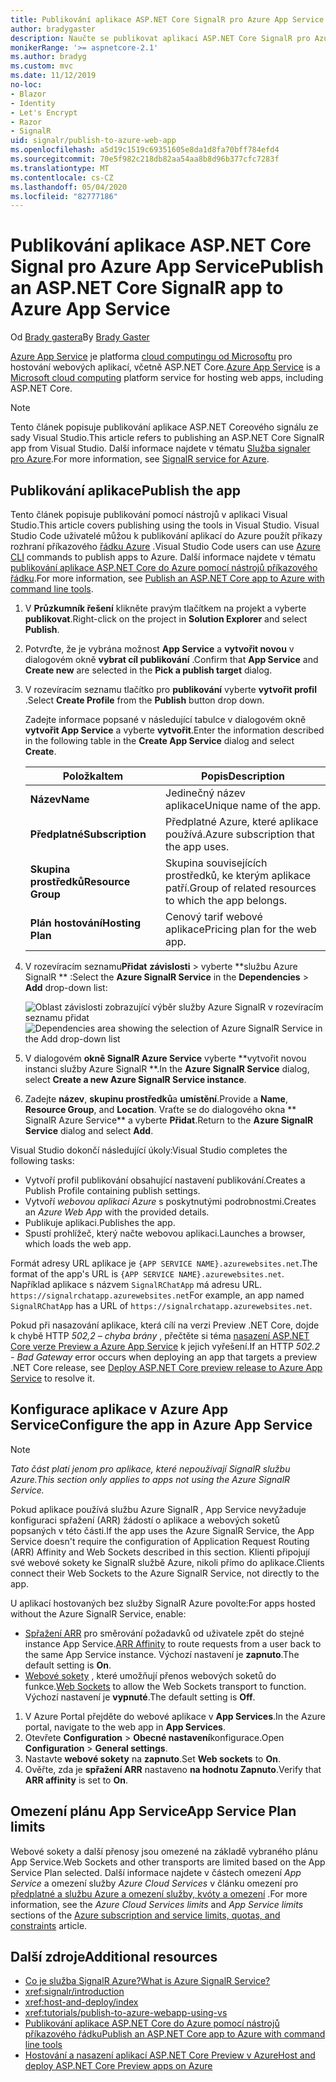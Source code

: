 ```yaml
---
title: Publikování aplikace ASP.NET Core SignalR pro Azure App Service
author: bradygaster
description: Naučte se publikovat aplikaci ASP.NET Core SignalR pro Azure App Service.
monikerRange: '>= aspnetcore-2.1'
ms.author: bradyg
ms.custom: mvc
ms.date: 11/12/2019
no-loc:
- Blazor
- Identity
- Let's Encrypt
- Razor
- SignalR
uid: signalr/publish-to-azure-web-app
ms.openlocfilehash: a5d19c1519c69351605e8da1d8fa70bff784efd4
ms.sourcegitcommit: 70e5f982c218db82aa54aa8b8d96b377cfc7283f
ms.translationtype: MT
ms.contentlocale: cs-CZ
ms.lasthandoff: 05/04/2020
ms.locfileid: "82777186"
---
```

# <a name="publish-an-aspnet-core-signalr-app-to-azure-app-service"></a><span data-ttu-id="5d5ff-103">Publikování aplikace ASP.NET Core Signal pro Azure App Service</span><span class="sxs-lookup"><span data-stu-id="5d5ff-103">Publish an ASP.NET Core SignalR app to Azure App Service</span></span>

<span data-ttu-id="5d5ff-104">Od [Brady gastera](https://twitter.com/bradygaster)</span><span class="sxs-lookup"><span data-stu-id="5d5ff-104">By [Brady Gaster](https://twitter.com/bradygaster)</span></span>

<span data-ttu-id="5d5ff-105">[Azure App Service](/azure/app-service/app-service-web-overview) je platforma [cloud computingu od Microsoftu](https://azure.microsoft.com/) pro hostování webových aplikací, včetně ASP.NET Core.</span><span class="sxs-lookup"><span data-stu-id="5d5ff-105">[Azure App Service](/azure/app-service/app-service-web-overview) is a [Microsoft cloud computing](https://azure.microsoft.com/) platform service for hosting web apps, including ASP.NET Core.</span></span>

> [!NOTE]
> <span data-ttu-id="5d5ff-106">Tento článek popisuje publikování aplikace ASP.NET Coreového signálu ze sady Visual Studio.</span><span class="sxs-lookup"><span data-stu-id="5d5ff-106">This article refers to publishing an ASP.NET Core SignalR app from Visual Studio.</span></span> <span data-ttu-id="5d5ff-107">Další informace najdete v tématu [Služba signaler pro Azure](https://azure.microsoft.com/services/signalr-service).</span><span class="sxs-lookup"><span data-stu-id="5d5ff-107">For more information, see [SignalR service for Azure](https://azure.microsoft.com/services/signalr-service).</span></span>

## <a name="publish-the-app"></a><span data-ttu-id="5d5ff-108">Publikování aplikace</span><span class="sxs-lookup"><span data-stu-id="5d5ff-108">Publish the app</span></span>

<span data-ttu-id="5d5ff-109">Tento článek popisuje publikování pomocí nástrojů v aplikaci Visual Studio.</span><span class="sxs-lookup"><span data-stu-id="5d5ff-109">This article covers publishing using the tools in Visual Studio.</span></span> <span data-ttu-id="5d5ff-110">Visual Studio Code uživatelé můžou k publikování aplikací do Azure použít příkazy rozhraní příkazového [řádku Azure](/cli/azure) .</span><span class="sxs-lookup"><span data-stu-id="5d5ff-110">Visual Studio Code users can use [Azure CLI](/cli/azure) commands to publish apps to Azure.</span></span> <span data-ttu-id="5d5ff-111">Další informace najdete v tématu [publikování aplikace ASP.NET Core do Azure pomocí nástrojů příkazového řádku](/azure/app-service/app-service-web-get-started-dotnet).</span><span class="sxs-lookup"><span data-stu-id="5d5ff-111">For more information, see [Publish an ASP.NET Core app to Azure with command line tools](/azure/app-service/app-service-web-get-started-dotnet).</span></span>

1. <span data-ttu-id="5d5ff-112">V **Průzkumník řešení** klikněte pravým tlačítkem na projekt a vyberte **publikovat**.</span><span class="sxs-lookup"><span data-stu-id="5d5ff-112">Right-click on the project in **Solution Explorer** and select **Publish**.</span></span>

1. <span data-ttu-id="5d5ff-113">Potvrďte, že je vybrána možnost **App Service** a **vytvořit novou** v dialogovém okně **vybrat cíl publikování** .</span><span class="sxs-lookup"><span data-stu-id="5d5ff-113">Confirm that **App Service** and **Create new** are selected in the **Pick a publish target** dialog.</span></span>

1. <span data-ttu-id="5d5ff-114">V rozevíracím seznamu tlačítko pro **publikování** vyberte **vytvořit profil** .</span><span class="sxs-lookup"><span data-stu-id="5d5ff-114">Select **Create Profile** from the **Publish** button drop down.</span></span>

   <span data-ttu-id="5d5ff-115">Zadejte informace popsané v následující tabulce v dialogovém okně **vytvořit App Service** a vyberte **vytvořit**.</span><span class="sxs-lookup"><span data-stu-id="5d5ff-115">Enter the information described in the following table in the **Create App Service** dialog and select **Create**.</span></span>

   | <span data-ttu-id="5d5ff-116">Položka</span><span class="sxs-lookup"><span data-stu-id="5d5ff-116">Item</span></span>               | <span data-ttu-id="5d5ff-117">Popis</span><span class="sxs-lookup"><span data-stu-id="5d5ff-117">Description</span></span> |
   | ------------------ | ----------- |
   | <span data-ttu-id="5d5ff-118">**Název**</span><span class="sxs-lookup"><span data-stu-id="5d5ff-118">**Name**</span></span>           | <span data-ttu-id="5d5ff-119">Jedinečný název aplikace</span><span class="sxs-lookup"><span data-stu-id="5d5ff-119">Unique name of the app.</span></span> |
   | <span data-ttu-id="5d5ff-120">**Předplatné**</span><span class="sxs-lookup"><span data-stu-id="5d5ff-120">**Subscription**</span></span>   | <span data-ttu-id="5d5ff-121">Předplatné Azure, které aplikace používá.</span><span class="sxs-lookup"><span data-stu-id="5d5ff-121">Azure subscription that the app uses.</span></span> |
   | <span data-ttu-id="5d5ff-122">**Skupina prostředků**</span><span class="sxs-lookup"><span data-stu-id="5d5ff-122">**Resource Group**</span></span> | <span data-ttu-id="5d5ff-123">Skupina souvisejících prostředků, ke kterým aplikace patří.</span><span class="sxs-lookup"><span data-stu-id="5d5ff-123">Group of related resources to which the app belongs.</span></span> |
   | <span data-ttu-id="5d5ff-124">**Plán hostování**</span><span class="sxs-lookup"><span data-stu-id="5d5ff-124">**Hosting Plan**</span></span>   | <span data-ttu-id="5d5ff-125">Cenový tarif webové aplikace</span><span class="sxs-lookup"><span data-stu-id="5d5ff-125">Pricing plan for the web app.</span></span> |

1. <span data-ttu-id="5d5ff-126">V rozevíracím seznamu**Přidat** **závislosti** > vyberte \*\*službu Azure SignalR \*\* :</span><span class="sxs-lookup"><span data-stu-id="5d5ff-126">Select the **Azure SignalR Service** in the **Dependencies** > **Add** drop-down list:</span></span>

   <span data-ttu-id="5d5ff-127">![Oblast závislosti zobrazující výběr služby Azure SignalR v rozevíracím seznamu přidat](publish-to-azure-web-app/_static/signalr-service-dependency.png)</span><span class="sxs-lookup"><span data-stu-id="5d5ff-127">![Dependencies area showing the selection of Azure SignalR Service in the Add drop-down list](publish-to-azure-web-app/_static/signalr-service-dependency.png)</span></span>

1. <span data-ttu-id="5d5ff-128">V dialogovém **okně SignalR Azure Service** vyberte \*\*vytvořit novou instanci služby Azure SignalR \*\*.</span><span class="sxs-lookup"><span data-stu-id="5d5ff-128">In the **Azure SignalR Service** dialog, select **Create a new Azure SignalR Service instance**.</span></span>

1. <span data-ttu-id="5d5ff-129">Zadejte **název**, **skupinu prostředků**a **umístění**.</span><span class="sxs-lookup"><span data-stu-id="5d5ff-129">Provide a **Name**, **Resource Group**, and **Location**.</span></span> <span data-ttu-id="5d5ff-130">Vraťte se do dialogového okna \*\* SignalR Azure Service\*\* a vyberte **Přidat**.</span><span class="sxs-lookup"><span data-stu-id="5d5ff-130">Return to the **Azure SignalR Service** dialog and select **Add**.</span></span>

<span data-ttu-id="5d5ff-131">Visual Studio dokončí následující úkoly:</span><span class="sxs-lookup"><span data-stu-id="5d5ff-131">Visual Studio completes the following tasks:</span></span>

* <span data-ttu-id="5d5ff-132">Vytvoří profil publikování obsahující nastavení publikování.</span><span class="sxs-lookup"><span data-stu-id="5d5ff-132">Creates a Publish Profile containing publish settings.</span></span>
* <span data-ttu-id="5d5ff-133">Vytvoří *webovou aplikaci Azure* s poskytnutými podrobnostmi.</span><span class="sxs-lookup"><span data-stu-id="5d5ff-133">Creates an *Azure Web App* with the provided details.</span></span>
* <span data-ttu-id="5d5ff-134">Publikuje aplikaci.</span><span class="sxs-lookup"><span data-stu-id="5d5ff-134">Publishes the app.</span></span>
* <span data-ttu-id="5d5ff-135">Spustí prohlížeč, který načte webovou aplikaci.</span><span class="sxs-lookup"><span data-stu-id="5d5ff-135">Launches a browser, which loads the web app.</span></span>

<span data-ttu-id="5d5ff-136">Formát adresy URL aplikace je `{APP SERVICE NAME}.azurewebsites.net`.</span><span class="sxs-lookup"><span data-stu-id="5d5ff-136">The format of the app's URL is `{APP SERVICE NAME}.azurewebsites.net`.</span></span> <span data-ttu-id="5d5ff-137">Například aplikace s názvem `SignalRChatApp` má adresu URL. `https://signalrchatapp.azurewebsites.net`</span><span class="sxs-lookup"><span data-stu-id="5d5ff-137">For example, an app named `SignalRChatApp` has a URL of `https://signalrchatapp.azurewebsites.net`.</span></span>

<span data-ttu-id="5d5ff-138">Pokud při nasazování aplikace, která cílí na verzi Preview .NET Core, dojde k chybě HTTP *502,2 – chyba brány* , přečtěte si téma [nasazení ASP.NET Core verze Preview a Azure App Service](xref:host-and-deploy/azure-apps/index#deploy-aspnet-core-preview-release-to-azure-app-service) k jejich vyřešení.</span><span class="sxs-lookup"><span data-stu-id="5d5ff-138">If an HTTP *502.2 - Bad Gateway* error occurs when deploying an app that targets a preview .NET Core release, see [Deploy ASP.NET Core preview release to Azure App Service](xref:host-and-deploy/azure-apps/index#deploy-aspnet-core-preview-release-to-azure-app-service) to resolve it.</span></span>

## <a name="configure-the-app-in-azure-app-service"></a><span data-ttu-id="5d5ff-139">Konfigurace aplikace v Azure App Service</span><span class="sxs-lookup"><span data-stu-id="5d5ff-139">Configure the app in Azure App Service</span></span>

> [!NOTE]
> <span data-ttu-id="5d5ff-140">*Tato část platí jenom pro aplikace, které nepoužívají SignalR službu Azure.*</span><span class="sxs-lookup"><span data-stu-id="5d5ff-140">*This section only applies to apps not using the Azure SignalR Service.*</span></span>
>
> <span data-ttu-id="5d5ff-141">Pokud aplikace používá službu Azure SignalR , App Service nevyžaduje konfiguraci spřažení (ARR) žádostí o aplikace a webových soketů popsaných v této části.</span><span class="sxs-lookup"><span data-stu-id="5d5ff-141">If the app uses the Azure SignalR Service, the App Service doesn't require the configuration of Application Request Routing (ARR) Affinity and Web Sockets described in this section.</span></span> <span data-ttu-id="5d5ff-142">Klienti připojují své webové sokety ke SignalR službě Azure, nikoli přímo do aplikace.</span><span class="sxs-lookup"><span data-stu-id="5d5ff-142">Clients connect their Web Sockets to the Azure SignalR Service, not directly to the app.</span></span>

<span data-ttu-id="5d5ff-143">U aplikací hostovaných bez služby SignalR Azure povolte:</span><span class="sxs-lookup"><span data-stu-id="5d5ff-143">For apps hosted without the Azure SignalR Service, enable:</span></span>

* <span data-ttu-id="5d5ff-144">[Spřažení ARR](https://azure.github.io/AppService/2016/05/16/Disable-Session-affinity-cookie-(ARR-cookie)-for-Azure-web-apps.html) pro směrování požadavků od uživatele zpět do stejné instance App Service.</span><span class="sxs-lookup"><span data-stu-id="5d5ff-144">[ARR Affinity](https://azure.github.io/AppService/2016/05/16/Disable-Session-affinity-cookie-(ARR-cookie)-for-Azure-web-apps.html) to route requests from a user back to the same App Service instance.</span></span> <span data-ttu-id="5d5ff-145">Výchozí nastavení je **zapnuto**.</span><span class="sxs-lookup"><span data-stu-id="5d5ff-145">The default setting is **On**.</span></span>
* <span data-ttu-id="5d5ff-146">[Webové sokety](xref:fundamentals/websockets) , které umožňují přenos webových soketů do funkce.</span><span class="sxs-lookup"><span data-stu-id="5d5ff-146">[Web Sockets](xref:fundamentals/websockets) to allow the Web Sockets transport to function.</span></span> <span data-ttu-id="5d5ff-147">Výchozí nastavení je **vypnuté**.</span><span class="sxs-lookup"><span data-stu-id="5d5ff-147">The default setting is **Off**.</span></span>

1. <span data-ttu-id="5d5ff-148">V Azure Portal přejděte do webové aplikace v **App Services**.</span><span class="sxs-lookup"><span data-stu-id="5d5ff-148">In the Azure portal, navigate to the web app in **App Services**.</span></span>
1. <span data-ttu-id="5d5ff-149">Otevřete **Configuration** > **Obecné nastavení**konfigurace.</span><span class="sxs-lookup"><span data-stu-id="5d5ff-149">Open **Configuration** > **General settings**.</span></span>
1. <span data-ttu-id="5d5ff-150">Nastavte **webové sokety** na **zapnuto**.</span><span class="sxs-lookup"><span data-stu-id="5d5ff-150">Set **Web sockets** to **On**.</span></span>
1. <span data-ttu-id="5d5ff-151">Ověřte, zda je **spřažení ARR** nastaveno **na hodnotu Zapnuto**.</span><span class="sxs-lookup"><span data-stu-id="5d5ff-151">Verify that **ARR affinity** is set to **On**.</span></span>

## <a name="app-service-plan-limits"></a><span data-ttu-id="5d5ff-152">Omezení plánu App Service</span><span class="sxs-lookup"><span data-stu-id="5d5ff-152">App Service Plan limits</span></span>

<span data-ttu-id="5d5ff-153">Webové sokety a další přenosy jsou omezené na základě vybraného plánu App Service.</span><span class="sxs-lookup"><span data-stu-id="5d5ff-153">Web Sockets and other transports are limited based on the App Service Plan selected.</span></span> <span data-ttu-id="5d5ff-154">Další informace najdete v částech omezení *App Service* a omezení služby *Azure Cloud Services* v článku omezení pro [předplatné a službu Azure a omezení služby, kvóty a omezení](/azure/azure-subscription-service-limits#app-service-limits) .</span><span class="sxs-lookup"><span data-stu-id="5d5ff-154">For more information, see the *Azure Cloud Services limits* and *App Service limits* sections of the [Azure subscription and service limits, quotas, and constraints](/azure/azure-subscription-service-limits#app-service-limits) article.</span></span>

## <a name="additional-resources"></a><span data-ttu-id="5d5ff-155">Další zdroje</span><span class="sxs-lookup"><span data-stu-id="5d5ff-155">Additional resources</span></span>

* <span data-ttu-id="5d5ff-156">[Co je služba SignalR Azure?](/azure/azure-signalr/signalr-overview)</span><span class="sxs-lookup"><span data-stu-id="5d5ff-156">[What is Azure SignalR Service?](/azure/azure-signalr/signalr-overview)</span></span>
* <xref:signalr/introduction>
* <xref:host-and-deploy/index>
* <xref:tutorials/publish-to-azure-webapp-using-vs>
* [<span data-ttu-id="5d5ff-157">Publikování aplikace ASP.NET Core do Azure pomocí nástrojů příkazového řádku</span><span class="sxs-lookup"><span data-stu-id="5d5ff-157">Publish an ASP.NET Core app to Azure with command line tools</span></span>](/azure/app-service/app-service-web-get-started-dotnet)
* [<span data-ttu-id="5d5ff-158">Hostování a nasazení aplikací ASP.NET Core Preview v Azure</span><span class="sxs-lookup"><span data-stu-id="5d5ff-158">Host and deploy ASP.NET Core Preview apps on Azure</span></span>](xref:host-and-deploy/azure-apps/index#deploy-aspnet-core-preview-release-to-azure-app-service)
